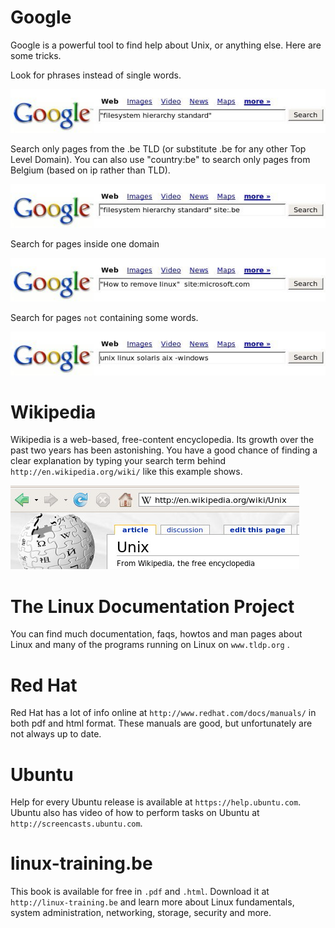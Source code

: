 # Google

Google is a powerful tool to find help about Unix, or anything else.
Here are some tricks.

Look for phrases instead of single words.

![](images/phrase.jpg)

Search only pages from the .be TLD (or substitute .be for any other Top
Level Domain). You can also use \"country:be\" to search only pages from
Belgium (based on ip rather than TLD).

![](images/sitehint.jpg)

Search for pages inside one domain

![](images/sitehint2.jpg)

Search for pages `not` containing some words.

![](images/negativehint.jpg)

# Wikipedia

Wikipedia is a web-based, free-content encyclopedia. Its growth over the
past two years has been astonishing. You have a good chance of finding a
clear explanation by typing your search term behind
`http://en.wikipedia.org/wiki/` like this example shows.

![](images/wikipedia.jpg)

# The Linux Documentation Project

You can find much documentation, faqs, howtos and man pages about Linux
and many of the programs running on Linux on
`www.tldp.org` .

# Red Hat

Red Hat has a lot of info online at
`http://www.redhat.com/docs/manuals/` in both pdf and html
format. These manuals are good, but unfortunately are not always up to
date.

# Ubuntu

Help for every Ubuntu release is available at
`https://help.ubuntu.com`. Ubuntu also has video of how to
perform tasks on Ubuntu at
`http://screencasts.ubuntu.com`.

# linux-training.be

This book is available for free in `.pdf` and `.html`. Download it at
`http://linux-training.be` and learn more about Linux
fundamentals, system administration, networking, storage, security and
more.
